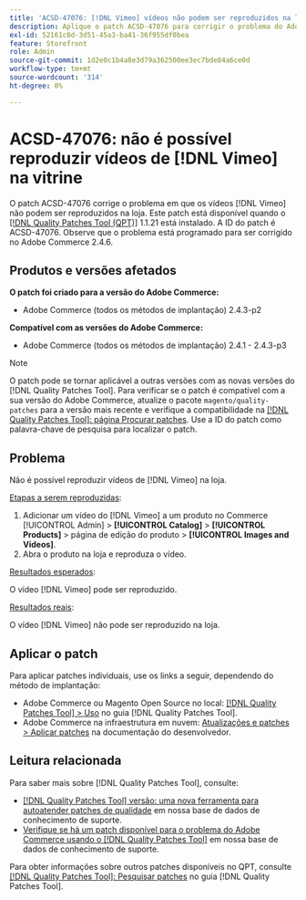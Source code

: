 ```yaml
---
title: 'ACSD-47076: [!DNL Vimeo] vídeos não podem ser reproduzidos na loja'
description: Aplique o patch ACSD-47076 para corrigir o problema do Adobe Commerce em que os vídeos  [!DNL Vimeo]  não podem ser reproduzidos na loja.
exl-id: 52161c0d-3d51-45a3-ba41-36f955df0bea
feature: Storefront
role: Admin
source-git-commit: 1d2e0c1b4a8e3d79a362500ee3ec7bde84a6ce0d
workflow-type: tm+mt
source-wordcount: '314'
ht-degree: 0%

---
```


# ACSD-47076: não é possível reproduzir vídeos de [!DNL Vimeo] na vitrine

O patch ACSD-47076 corrige o problema em que os vídeos [!DNL Vimeo] não podem ser reproduzidos na loja. Este patch está disponível quando o [[!DNL Quality Patches Tool (QPT)]](/help/announcements/adobe-commerce-announcements/magento-quality-patches-released-new-tool-to-self-serve-quality-patches.md) 1.1.21 está instalado. A ID do patch é ACSD-47076. Observe que o problema está programado para ser corrigido no Adobe Commerce 2.4.6.

## Produtos e versões afetados

**O patch foi criado para a versão do Adobe Commerce:**

* Adobe Commerce (todos os métodos de implantação) 2.4.3-p2

**Compatível com as versões do Adobe Commerce:**

* Adobe Commerce (todos os métodos de implantação) 2.4.1 - 2.4.3-p3

>[!NOTE]
>
>O patch pode se tornar aplicável a outras versões com as novas versões do [!DNL Quality Patches Tool]. Para verificar se o patch é compatível com a sua versão do Adobe Commerce, atualize o pacote `magento/quality-patches` para a versão mais recente e verifique a compatibilidade na [[!DNL Quality Patches Tool]: página Procurar patches](https://experienceleague.adobe.com/tools/commerce-quality-patches/index.html). Use a ID do patch como palavra-chave de pesquisa para localizar o patch.

## Problema

Não é possível reproduzir vídeos de [!DNL Vimeo] na loja.

<u>Etapas a serem reproduzidas</u>:

1. Adicionar um vídeo do [!DNL Vimeo] a um produto no Commerce [!UICONTROL Admin] > **[!UICONTROL Catalog]** > **[!UICONTROL Products]** > página de edição do produto > **[!UICONTROL Images and Videos]**.
1. Abra o produto na loja e reproduza o vídeo.

<u>Resultados esperados</u>:

O vídeo [!DNL Vimeo] pode ser reproduzido.

<u>Resultados reais</u>:

O vídeo [!DNL Vimeo] não pode ser reproduzido na loja.

## Aplicar o patch

Para aplicar patches individuais, use os links a seguir, dependendo do método de implantação:

* Adobe Commerce ou Magento Open Source no local: [[!DNL Quality Patches Tool] > Uso](https://experienceleague.adobe.com/docs/commerce-operations/tools/quality-patches-tool/usage.html) no guia [!DNL Quality Patches Tool].
* Adobe Commerce na infraestrutura em nuvem: [Atualizações e patches > Aplicar patches](https://devdocs.magento.com/cloud/project/project-patch.html) na documentação do desenvolvedor.

## Leitura relacionada

Para saber mais sobre [!DNL Quality Patches Tool], consulte:

* [[!DNL Quality Patches Tool] versão: uma nova ferramenta para autoatender patches de qualidade](/help/announcements/adobe-commerce-announcements/magento-quality-patches-released-new-tool-to-self-serve-quality-patches.md) em nossa base de dados de conhecimento de suporte.
* [Verifique se há um patch disponível para o problema do Adobe Commerce usando o [!DNL Quality Patches Tool]](/help/support-tools/patches-available-in-qpt-tool/check-patch-for-magento-issue-with-magento-quality-patches.md) em nossa base de dados de conhecimento de suporte.

Para obter informações sobre outros patches disponíveis no QPT, consulte [[!DNL Quality Patches Tool]: Pesquisar patches](https://experienceleague.adobe.com/tools/commerce-quality-patches/index.html) no guia [!DNL Quality Patches Tool].
